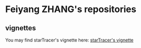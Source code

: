 # Feiyang ZHANG's repositories
## vignettes 
You may find starTracer's vignette here: [starTracer's vignette](https://jerryzhang-1222.github.io/starTracer-vignette.md)
